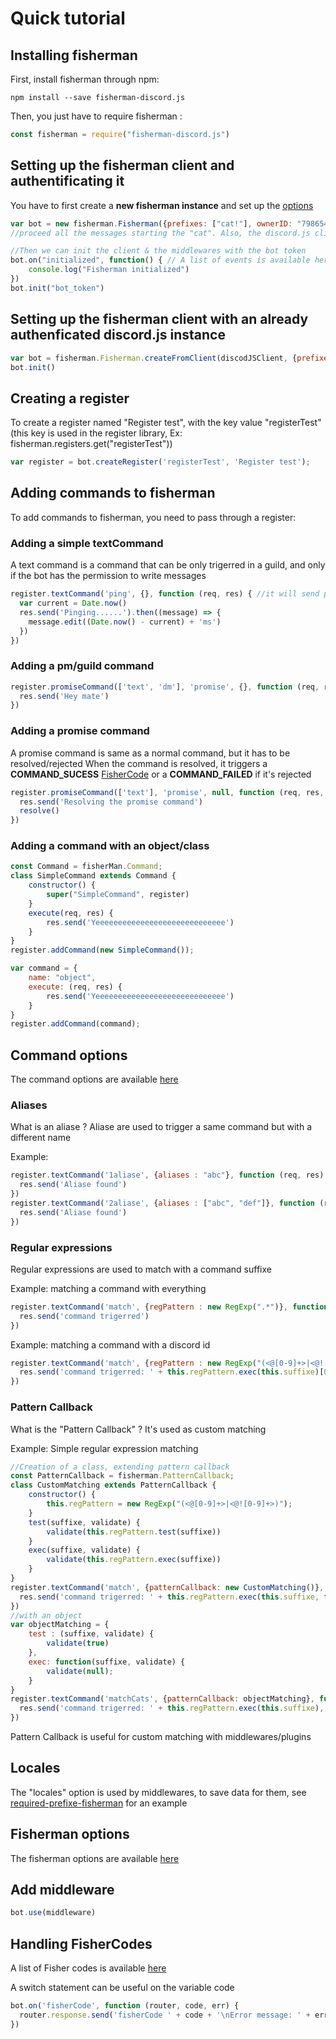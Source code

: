 # Quick tutorial

## Installing fisherman

First, install fisherman through npm:

```terminal
npm install --save fisherman-discord.js
```

Then, you just have to require fisherman :

```javascript
const fisherman = require("fisherman-discord.js")
```

## Setting up the fisherman client and authentificating it

You have to first create a **new fisherman instance** and set up the [options](options)

```javascript
var bot = new fisherman.Fisherman({prefixes: ["cat!"], ownerID: "7986546546547987", clientOptions: {messageCacheMaxSize: 2}}) //options are passed here, here the bot will
//proceed all the messages starting the "cat". Also, the discord.js client will not cache more than 2 messages.

//Then we can init the client & the middlewares with the bot token
bot.on("initialized", function() { // A list of events is available here https://maxerbox.github.io/fisherman-discord.js/?api=fisherman#Fisherman
    console.log("Fisherman initialized")
})
bot.init("bot_token")
```

## Setting up the fisherman client with an already authenficated discord.js instance

```javascript
var bot = fisherman.Fisherman.createFromClient(discodJSClient, {prefixes: ["cat!"], ownerID: "7986546546547987"})
bot.init()
```

## Creating a register

To create a register named "Register test", with the key value "registerTest" (this key is used in the register library, Ex: fisherman.registers.get("registerTest"))

```javascript
var register = bot.createRegister('registerTest', 'Register test');
```

## Adding commands to fisherman

To add commands to fisherman, you need to pass through a register:

### Adding a simple textCommand

A text command is a command that can be only trigerred in a guild, and only if the bot has the permission to write messages

```javascript
register.textCommand('ping', {}, function (req, res) { //it will send ping, and then edit the message
  var current = Date.now()
  res.send('Pinging......').then((message) => {
    message.edit((Date.now() - current) + 'ms')
  })
})
```

### Adding a pm/guild command

```javascript
register.promiseCommand(['text', 'dm'], 'promise', {}, function (req, res) { //this comand can be trigerred in a guild or in pm to the bot
  res.send('Hey mate')
})
```

### Adding a promise command

A promise command is same as a normal command, but it has to be resolved/rejected
When the command is resolved, it triggers a **COMMAND\_SUCESS** [FisherCode](https://maxerbox.github.io/fisherman-discord.js/?api=fisherman#FisherCode) or a **COMMAND_FAILED** if it's rejected

```javascript
register.promiseCommand(['text'], 'promise', null, function (req, res, resolve, reject) { //this command can be trigerred in a guild, 
  res.send('Resolving the promise command')
  resolve()
})
```

### Adding a command with an object/class

```javascript
const Command = fisherMan.Command;
class SimpleCommand extends Command {
    constructor() {
        super("SimpleCommand", register)
    }
    execute(req, res) {
        res.send('Yeeeeeeeeeeeeeeeeeeeeeeeeeeeee')
    }
}
register.addCommand(new SimpleCommand());

var command = {
    name: "object",
    execute: (req, res) {
        res.send('Yeeeeeeeeeeeeeeeeeeeeeeeeeeeee')
    }
}
register.addCommand(command);
```

## Command options

The command options are available [here]()

### Aliases

What is an aliase ? Aliase are used to trigger a same command but with a different name

Example:

```javascript
register.textCommand('1aliase', {aliases : "abc"}, function (req, res) {
  res.send('Aliase found')
})
register.textCommand('2aliase', {aliases : ["abc", "def"]}, function (req, res) {
  res.send('Aliase found')
})
```

### Regular expressions

Regular expressions are used to match with a command suffixe

Example: matching a command with everything

```javascript
register.textCommand('match', {regPattern : new RegExp(".*")}, function (req, res) {
  res.send('command trigerred')
})
```

Example: matching a command with a discord id

```javascript
register.textCommand('match', {regPattern : new RegExp("(<@[0-9]+>|<@![0-9]+>)")}, function (req, res) {
  res.send('command trigerred: ' + this.regPattern.exec(this.suffixe)[0])
})
```

### Pattern Callback

What is the "Pattern Callback" ? It's used as custom matching

Example: Simple regular expression matching

```javascript
//Creation of a class, extending pattern callback
const PatternCallback = fisherman.PatternCallback;
class CustomMatching extends PatternCallback {
    constructor() {
        this.regPattern = new RegExp("(<@[0-9]+>|<@![0-9]+>)");
    }
    test(suffixe, validate) {
        validate(this.regPattern.test(suffixe))
    }
    exec(suffixe, validate) {
        validate(this.regPattern.exec(suffixe))
    }
}
register.textCommand('match', {patternCallback: new CustomMatching()}, function (req, res) {
  res.send('command trigerred: ' + this.regPattern.exec(this.suffixe, function(result) {})
})
//with an object
var objectMatching = {
    test : (suffixe, validate) {
        validate(true)
    },
    exec: function(suffixe, validate) {
        validate(null);
    }
}
register.textCommand('matchCats', {patternCallback: objectMatching}, function (req, res) {
  res.send('command trigerred: ' + this.regPattern.exec(this.suffixe), function(){})
})
```

Pattern Callback is useful for custom matching with middlewares/plugins

## Locales

The "locales" option is used by middlewares, to save data for them, see [required-prefixe-fisherman](https://github.com/maxerbox/required-prefixe-fisherman) for an example

## Fisherman options

The fisherman options are available [here]()

## Add middleware

```javascript
bot.use(middleware)
```

## Handling FisherCodes

A list of Fisher codes is available [here](https://maxerbox.github.io/fisherman-discord.js/?api=fisherman#FisherCode)

A switch statement can be useful on the variable code

```javascript
bot.on('fisherCode', function (router, code, err) {
  router.response.send('fisherCode ' + code + '\nError message: ' + err.message)
})
```